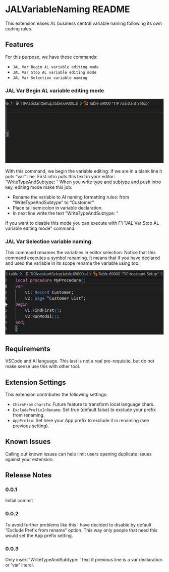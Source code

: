 # JALVariableNaming README

This extension eases AL business central variable naming following its own coding rules.

## Features

For this purpose, we have these commands:
* `JAL Var Begin AL variable editing mode`
* `JAL Var Stop AL variable editing mode`
* `JAL Var Selection variable naming`

### JAL Var Begin AL variable editing mode

![alt text](https://github.com/JalmarazMartn/JAMALVariablenaming/blob/master/images/IntroWithVarMode.gif?raw=true)

With this command, we begin the variable editing: If we are in a blank line it puts “var” line.
First intro puts this text in your editor: “WriteTypeAndSubtype: “
When you write type and subtype and push intro key, editing mode make this job:
* Rename the variable to Al naming formatting rules: from “WriteTypeAndSubtype” to “Customer”.
* Place tail semicolon in variable declaration.
* In next line write the text  “WriteTypeAndSubtype: “

If you want to disable this mode you can execute with F1 "JAL Var Stop AL variable editing mode" command.

### JAL Var Selection variable naming.

This command renames the variables in editor selection. Notice that this command executes a symbol renaming. It means that if you have declared and used the variable in its scope rename the variable using too:


![alt text](https://github.com/JalmarazMartn/JAMALVariablenaming/blob/master/images/SelRename.gif?raw=true)

## Requirements

VSCode and Al language. This last is not a real pre-requisite, but do not make sense use this with other tool.

## Extension Settings

This extension contributes the following settings:

* `CharsFrom` `CharsTo`: Future feature to transform local language chars.
* `ExcludePrefixInRename`: Set true (default false) to exclude your prefix from renaming.
* `AppPrefix`: Set here your App prefix to exclude it in renaming (see previous setting).

## Known Issues

Calling out known issues can help limit users opening duplicate issues against your extension.


## Release Notes


### 0.0.1

Initial commit

### 0.0.2

To avoid further problems like this I have decided to disable by default “Exclude Prefix from rename” option. This way only people that need this would set the App prefix setting.

### 0.0.3

Only insert 'WriteTypeAndSubtype: ' text if previous line is a var declaration or 'var' literal.
